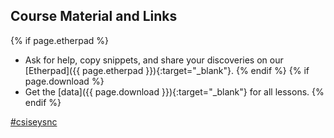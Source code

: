 ## Course Material and Links

{% if page.etherpad %}
* Ask for help, copy snippets, and share your discoveries on our [Etherpad]({{ page.etherpad }}){:target="_blank"}.
{% endif %}
{% if page.download %}
* Get the [data]({{ page.download }}){:target="_blank"} for all lessons.
{% endif %}

<a class="twitter-timeline" data-dnt="true" href="https://twitter.com/hashtag/csisesync" data-widget-id="755211615189012480" width="96%" data-chrome="noscrollbar">#csiseysnc</a>

<script>!function(d,s,id){var js,fjs=d.getElementsByTagName(s)[0],p=/^http:/.test(d.location)?'http':'https';if(!d.getElementById(id)){js=d.createElement(s);js.id=id;js.src=p+"://platform.twitter.com/widgets.js";fjs.parentNode.insertBefore(js,fjs);}}(document,"script","twitter-wjs");</script>
